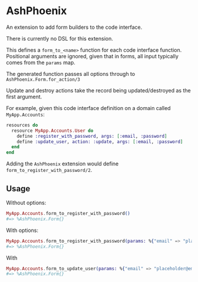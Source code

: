 <!--
This file was generated by Spark. Do not edit it by hand.
-->
# AshPhoenix

An extension to add form builders to the code interface.

There is currently no DSL for this extension.

This defines a `form_to_<name>` function for each code interface
function. Positional arguments are ignored, given that in forms,
all input typically comes from the `params` map.

The generated function passes all options through to
`AshPhoenix.Form.for_action/3`

Update and destroy actions take the record being updated/destroyed
as the first argument.

For example, given this code interface definition on a domain
called `MyApp.Accounts`:

```elixir
resources do
  resource MyApp.Accounts.User do
    define :register_with_password, args: [:email, :password]
    define :update_user, action: :update, args: [:email, :password]
  end
end
```

Adding the `AshPhoenix` extension would define 
`form_to_register_with_password/2`.

## Usage

Without options:

```elixir
MyApp.Accounts.form_to_register_with_password()
#=> %AshPhoenix.Form{}
```

With options:

```elixir
MyApp.Accounts.form_to_register_with_password(params: %{"email" => "placeholder@email"})
#=> %AshPhoenix.Form{}
```

With 

```elixir
MyApp.Accounts.form_to_update_user(params: %{"email" => "placeholder@email"})
#=> %AshPhoenix.Form{}
```





<style type="text/css">.spark-required::after { content: "*"; color: red !important; }</style>
